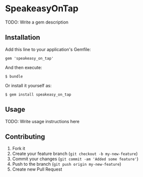 # SpeakeasyOnTap

TODO: Write a gem description

## Installation

Add this line to your application's Gemfile:

    gem 'speakeasy_on_tap'

And then execute:

    $ bundle

Or install it yourself as:

    $ gem install speakeasy_on_tap

## Usage

TODO: Write usage instructions here

## Contributing

1. Fork it
2. Create your feature branch (`git checkout -b my-new-feature`)
3. Commit your changes (`git commit -am 'Added some feature'`)
4. Push to the branch (`git push origin my-new-feature`)
5. Create new Pull Request
